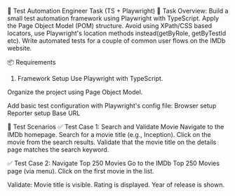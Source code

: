 🎯 Test Automation Engineer Task (TS + Playwright)
📝 Task Overview:
Build a small test automation framework using Playwright with TypeScript. Apply the Page Object Model (POM) structure. Avoid using XPath/CSS based locators, use Playwright's location methods instead(getByRole, getByTestId etc). Write automated tests for a couple of common user flows on the IMDb website.

📦 Requirements
1. Framework Setup
Use Playwright with TypeScript.

Organize the project using Page Object Model.

Add basic test configuration with Playwright's config file:
Browser setup
Reporter setup
Base URL


🔄 Test Scenarios
✅ Test Case 1: Search and Validate Movie
Navigate to the IMDb homepage.
Search for a movie title (e.g., Inception).
Click on the movie from the search results.
Validate that the movie title on the details page matches the search keyword.

✅ Test Case 2: Navigate Top 250 Movies
Go to the IMDb Top 250 Movies page (via menu).
Click on the first movie in the list.

Validate:
Movie title is visible.
Rating is displayed.
Year of release is shown.
